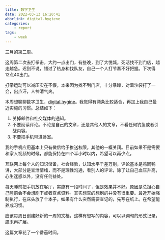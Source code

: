 ```yaml
---
title: 数字卫生
date: 2022-03-13 16:20:41
abbrlink: digital-hygiene
categories:
    - report 
tags:
    - week
---
```


三月的第二周。

这周第二次去打拳击，大约一点出门，有些晚，到了大悦城，死活找不到门店，越走越急。迟到不说，错过了热身和找队友，自己一个人打节奏不好把握。下次得12点40出门。

打拳运动可以减压实在不假，本来因为找不到门店，十分暴躁，对着沙袋打了一会，出点汗，人神清气爽。

本周想聊聊数字卫生，[digital hygine](https://seths.blog/2015/04/five-steps-to-digital-hygiene)。我觉得有两条比较适合，再加上我自己最近实施的习惯。总结如下：

1. 关掉邮件和社交媒体的通知。
2. 不要阅读评论。不论是自己的文章，还是其他人的文章，不看任何钓鱼或者引战内容。
3. 不要把手机带进卧室。

我的手机应用基本上只有微信给予推送权限，其他的一概关闭。目前如果不是需要和家人视频的时候，都能保持在四个半小时以内，希望可以再少点。

互联网上每个人的知识储备，社会经验，认知水平千差万别，评论基本是鸡同鸭讲，大部分是宣泄情绪，而不是理性沟通，看别人的评论，除了让自己血压升高，心生迷惑以外，没有任何益处。

每天睡前把手机放在客厅，实施有一段时间了，但是效果并不好。原因是总担心自己睡前会不会想刷下或者查点资料。其实想查的想刷的并没有很重要。最近开始强制执行，在床头放了个本子，如果有什么突然需要查记的，先写在纸上。在希望能养成习惯。

应该每周日创建好新的一周的文档，这样有想写的内容，可以以词句的形式记录，周末再扩展。

这篇文章花了一个番茄时间。
